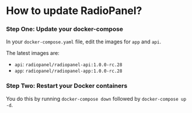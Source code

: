 # How to update RadioPanel?

### Step One: Update your docker-compose

In your `docker-compose.yaml` file, edit the images for `app` and `api`.

The latest images are:

* `api`: `radiopanel/radiopanel-api:1.0.0-rc.28`
* `app`: `radiopanel/radiopanel-app:1.0.0-rc.28`

### Step Two: Restart your Docker containers

You do this by running `docker-compose down` followed by `docker-compose up -d`.
